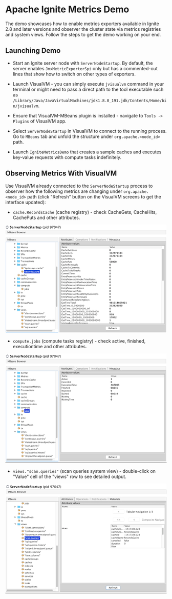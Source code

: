 # Apache Ignite Metrics Demo

The demo showcases how to enable metrics exporters available in Ignite 2.8 and later versions and observer the cluster
state via metrics registries and system views. Follow the steps to get the demo working on your end.

## Launching Demo

* Start an Ignite server node with `ServerNodeStartup`. By default, the server enables
`JmxMetricExporterSpi` only but has a commented-out lines that show how to switch on other types of exporters.

* Launch VisualVM - you can simply execute `jvisualvm` command in your terminal or might need to pass a direct path to 
the tool executable such as `/Library/Java/JavaVirtualMachines/jdk1.8.0_191.jdk/Contents/Home/bin/jvisualvm`.

* Ensure that VisualVM-MBeans plugin is installed - navigate to `Tools -> Plugins` of VisualVM app.

* Select `ServerNodeStartup` in VisualVM to connect to the running process. Go to `MBeans` tab and unfold the 
structure under `org.apache.<node_id>` path.

* Launch `IgniteMetricsDemo` that creates a sample caches and executes key-value requests with compute tasks 
indefinitely.

## Observing Metrics With VisualVM

Use VisualVM already connected to the `ServerNodeStartup` process to observer how the following metrics are changing
under `org.apache.<node_id>` path (click "Refresh" button on the VisualVM screens to get the interface updated):
* `cache.RecordsCache` (cache registry) - check CacheGets, CacheHits, CachePuts and other attributes.

![cache_registry](assets/cache_registry.png)

* `compute.jobs` (compute tasks registry) - check active, finished, executiontime and other attributes.

![compute_jobs_registry](assets/compute_jobs_registry.png)

* `views."scan.queries"` (scan queries system view) - double-click on "Value" cell of the "views" row to see detailed output.

![scan_queries_view](assets/scan_queries_view.png)
